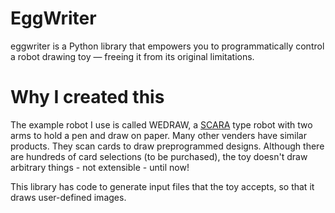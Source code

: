 # EggWriter

eggwriter is a Python library that empowers you to programmatically control a robot drawing toy — freeing it from its original limitations.

# Why I created this
The example robot I use is called WEDRAW, a [SCARA](https://en.wikipedia.org/wiki/SCARA) type robot with two arms to hold a pen and draw on paper. 
Many other venders have similar products. They scan cards to draw preprogrammed designs. Although there are hundreds of card selections (to be purchased),
the toy doesn't draw arbitrary things - not extensible - until now!

This library has code to generate input files that the toy accepts, so that it draws user-defined images.
